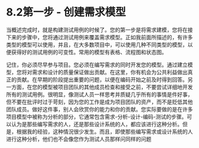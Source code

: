 # 8.2第一步 - 创建需求模型

当概述完成时，就是构建测试用例的时候了。您的第一步是将需求建模，您将在接下来的步骤中，您将通过测试用例来覆盖需求模型。正如我前面所描述的，有许多类型的模型可以使用，并且，在大多数项目中，可以使用几种不同类型的模型，以便获得好的测试用例的可变性。常用的模型有表格、流程图和状态图。

记住，你必须尽早参与项目。您必须在编写需求的同时开发您的模型。通过建立模型，您将对需求和设计的质量保证做出贡献。在这里，你有机会为公共利益做出真正的贡献。在早期的阶段提出重要的问题，以便在编码开始之前及时得到回答。另一方面，在您的模型被项目团队的其他成员检查和接受之前，不要尝试详细地开发所有的测试用例。很明显，像测试人员一样思考并质疑几乎所有的事情是件好事，但不要在批评时过于苛刻，因为您的工作是成为项目团队的资产，而不是贬低其他团队成员。做好这件事，别人会欣赏你的能力和你的贡献。您实际要做的是在许多项目模型中被称为分析的部分，它通常包含需求-分析-设计-编码-测试的步骤。可以认为是那些编写需求的人，还是那些设计系统的人，都应该进行这种分析。但是，根据我的经验，这种情況很少发生。而且，即使那些编写需求或设计系统的人进行这种分析，他们也不会像您作为测试人员那样问同样的问题
